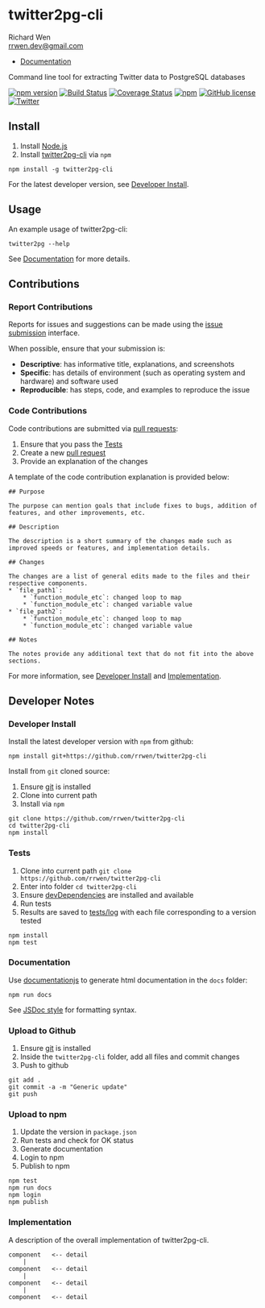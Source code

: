 # twitter2pg-cli

Richard Wen  
rrwen.dev@gmail.com  

* [Documentation](https://rrwen.github.io/twitter2pg-cli)

Command line tool for extracting Twitter data to PostgreSQL databases

[![npm version](https://badge.fury.io/js/twitter2pg-cli.svg)](https://badge.fury.io/js/twitter2pg-cli)
[![Build Status](https://travis-ci.org/rrwen/twitter2pg-cli.svg?branch=master)](https://travis-ci.org/rrwen/twitter2pg-cli)
[![Coverage Status](https://coveralls.io/repos/github/rrwen/twitter2pg-cli/badge.svg?branch=master)](https://coveralls.io/github/rrwen/twitter2pg-cli?branch=master)
[![npm](https://img.shields.io/npm/dt/twitter2pg-cli.svg)](https://www.npmjs.com/package/twitter2pg-cli)
[![GitHub license](https://img.shields.io/github/license/rrwen/twitter2pg-cli.svg)](https://github.com/rrwen/twitter2pg-cli/blob/master/LICENSE)
[![Twitter](https://img.shields.io/twitter/url/https/github.com/rrwen/twitter2pg-cli.svg?style=social)](https://twitter.com/intent/tweet?text=Command%20line%20tool%20for%20extracting%20Twitter%20data%20to%20PostgreSQL%20databases:%20https%3A%2F%2Fgithub.com%2Frrwen%2Ftwitter2pg-cli%20%23nodejs%20%23npm)

## Install

1. Install [Node.js](https://nodejs.org/en/)
2. Install [twitter2pg-cli](https://www.npmjs.com/package/twitter2pg-cli) via `npm`

```
npm install -g twitter2pg-cli
```

For the latest developer version, see [Developer Install](#developer-install).

## Usage

An example usage of twitter2pg-cli:

```
twitter2pg --help
```

See [Documentation](https://rrwen.github.io/twitter2pg-cli) for more details.

## Contributions

### Report Contributions

Reports for issues and suggestions can be made using the [issue submission](https://github.com/rrwen/twitter2pg-cli/issues) interface.

When possible, ensure that your submission is:

* **Descriptive**: has informative title, explanations, and screenshots
* **Specific**: has details of environment (such as operating system and hardware) and software used
* **Reproducible**: has steps, code, and examples to reproduce the issue

### Code Contributions

Code contributions are submitted via [pull requests](https://help.github.com/articles/about-pull-requests/):

1. Ensure that you pass the [Tests](#tests)
2. Create a new [pull request](https://github.com/rrwen/twitter2pg-cli/pulls)
3. Provide an explanation of the changes

A template of the code contribution explanation is provided below:

```
## Purpose

The purpose can mention goals that include fixes to bugs, addition of features, and other improvements, etc.

## Description

The description is a short summary of the changes made such as improved speeds or features, and implementation details.

## Changes

The changes are a list of general edits made to the files and their respective components.
* `file_path1`:
    * `function_module_etc`: changed loop to map
    * `function_module_etc`: changed variable value
* `file_path2`:
    * `function_module_etc`: changed loop to map
    * `function_module_etc`: changed variable value

## Notes

The notes provide any additional text that do not fit into the above sections.
```

For more information, see [Developer Install](#developer-install) and [Implementation](#implementation).

## Developer Notes

### Developer Install

Install the latest developer version with `npm` from github:

```
npm install git+https://github.com/rrwen/twitter2pg-cli
```
  
Install from `git` cloned source:

1. Ensure [git](https://git-scm.com/) is installed
2. Clone into current path
3. Install via `npm`

```
git clone https://github.com/rrwen/twitter2pg-cli
cd twitter2pg-cli
npm install
```

### Tests

1. Clone into current path `git clone https://github.com/rrwen/twitter2pg-cli`
2. Enter into folder `cd twitter2pg-cli`
3. Ensure [devDependencies](https://docs.npmjs.com/files/package.json#devdependencies) are installed and available
4. Run tests
5. Results are saved to [tests/log](tests/log) with each file corresponding to a version tested

```
npm install
npm test
```

### Documentation

Use [documentationjs](https://www.npmjs.com/package/documentation) to generate html documentation in the `docs` folder:

```
npm run docs
```

See [JSDoc style](http://usejsdoc.org/) for formatting syntax.

### Upload to Github

1. Ensure [git](https://git-scm.com/) is installed
2. Inside the `twitter2pg-cli` folder, add all files and commit changes
3. Push to github

```
git add .
git commit -a -m "Generic update"
git push
```

### Upload to npm

1. Update the version in `package.json`
2. Run tests and check for OK status
3. Generate documentation
4. Login to npm
5. Publish to npm

```
npm test
npm run docs
npm login
npm publish
```

### Implementation

A description of the overall implementation of twitter2pg-cli.

```
component   <-- detail
    |
component   <-- detail
    |
component   <-- detail
    |
component   <-- detail
```
